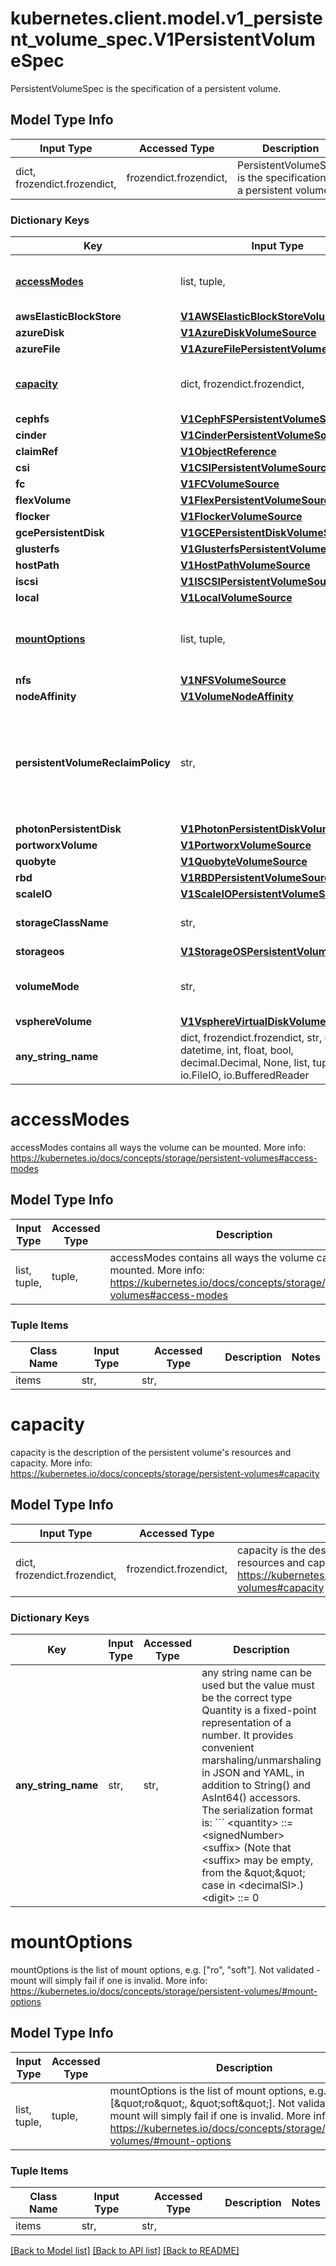 # kubernetes.client.model.v1_persistent_volume_spec.V1PersistentVolumeSpec

PersistentVolumeSpec is the specification of a persistent volume.

## Model Type Info
Input Type | Accessed Type | Description | Notes
------------ | ------------- | ------------- | -------------
dict, frozendict.frozendict,  | frozendict.frozendict,  | PersistentVolumeSpec is the specification of a persistent volume. | 

### Dictionary Keys
Key | Input Type | Accessed Type | Description | Notes
------------ | ------------- | ------------- | ------------- | -------------
**[accessModes](#accessModes)** | list, tuple,  | tuple,  | accessModes contains all ways the volume can be mounted. More info: https://kubernetes.io/docs/concepts/storage/persistent-volumes#access-modes | [optional] 
**awsElasticBlockStore** | [**V1AWSElasticBlockStoreVolumeSource**](V1AWSElasticBlockStoreVolumeSource.md) | [**V1AWSElasticBlockStoreVolumeSource**](V1AWSElasticBlockStoreVolumeSource.md) |  | [optional] 
**azureDisk** | [**V1AzureDiskVolumeSource**](V1AzureDiskVolumeSource.md) | [**V1AzureDiskVolumeSource**](V1AzureDiskVolumeSource.md) |  | [optional] 
**azureFile** | [**V1AzureFilePersistentVolumeSource**](V1AzureFilePersistentVolumeSource.md) | [**V1AzureFilePersistentVolumeSource**](V1AzureFilePersistentVolumeSource.md) |  | [optional] 
**[capacity](#capacity)** | dict, frozendict.frozendict,  | frozendict.frozendict,  | capacity is the description of the persistent volume&#x27;s resources and capacity. More info: https://kubernetes.io/docs/concepts/storage/persistent-volumes#capacity | [optional] 
**cephfs** | [**V1CephFSPersistentVolumeSource**](V1CephFSPersistentVolumeSource.md) | [**V1CephFSPersistentVolumeSource**](V1CephFSPersistentVolumeSource.md) |  | [optional] 
**cinder** | [**V1CinderPersistentVolumeSource**](V1CinderPersistentVolumeSource.md) | [**V1CinderPersistentVolumeSource**](V1CinderPersistentVolumeSource.md) |  | [optional] 
**claimRef** | [**V1ObjectReference**](V1ObjectReference.md) | [**V1ObjectReference**](V1ObjectReference.md) |  | [optional] 
**csi** | [**V1CSIPersistentVolumeSource**](V1CSIPersistentVolumeSource.md) | [**V1CSIPersistentVolumeSource**](V1CSIPersistentVolumeSource.md) |  | [optional] 
**fc** | [**V1FCVolumeSource**](V1FCVolumeSource.md) | [**V1FCVolumeSource**](V1FCVolumeSource.md) |  | [optional] 
**flexVolume** | [**V1FlexPersistentVolumeSource**](V1FlexPersistentVolumeSource.md) | [**V1FlexPersistentVolumeSource**](V1FlexPersistentVolumeSource.md) |  | [optional] 
**flocker** | [**V1FlockerVolumeSource**](V1FlockerVolumeSource.md) | [**V1FlockerVolumeSource**](V1FlockerVolumeSource.md) |  | [optional] 
**gcePersistentDisk** | [**V1GCEPersistentDiskVolumeSource**](V1GCEPersistentDiskVolumeSource.md) | [**V1GCEPersistentDiskVolumeSource**](V1GCEPersistentDiskVolumeSource.md) |  | [optional] 
**glusterfs** | [**V1GlusterfsPersistentVolumeSource**](V1GlusterfsPersistentVolumeSource.md) | [**V1GlusterfsPersistentVolumeSource**](V1GlusterfsPersistentVolumeSource.md) |  | [optional] 
**hostPath** | [**V1HostPathVolumeSource**](V1HostPathVolumeSource.md) | [**V1HostPathVolumeSource**](V1HostPathVolumeSource.md) |  | [optional] 
**iscsi** | [**V1ISCSIPersistentVolumeSource**](V1ISCSIPersistentVolumeSource.md) | [**V1ISCSIPersistentVolumeSource**](V1ISCSIPersistentVolumeSource.md) |  | [optional] 
**local** | [**V1LocalVolumeSource**](V1LocalVolumeSource.md) | [**V1LocalVolumeSource**](V1LocalVolumeSource.md) |  | [optional] 
**[mountOptions](#mountOptions)** | list, tuple,  | tuple,  | mountOptions is the list of mount options, e.g. [\&quot;ro\&quot;, \&quot;soft\&quot;]. Not validated - mount will simply fail if one is invalid. More info: https://kubernetes.io/docs/concepts/storage/persistent-volumes/#mount-options | [optional] 
**nfs** | [**V1NFSVolumeSource**](V1NFSVolumeSource.md) | [**V1NFSVolumeSource**](V1NFSVolumeSource.md) |  | [optional] 
**nodeAffinity** | [**V1VolumeNodeAffinity**](V1VolumeNodeAffinity.md) | [**V1VolumeNodeAffinity**](V1VolumeNodeAffinity.md) |  | [optional] 
**persistentVolumeReclaimPolicy** | str,  | str,  | persistentVolumeReclaimPolicy defines what happens to a persistent volume when released from its claim. Valid options are Retain (default for manually created PersistentVolumes), Delete (default for dynamically provisioned PersistentVolumes), and Recycle (deprecated). Recycle must be supported by the volume plugin underlying this PersistentVolume. More info: https://kubernetes.io/docs/concepts/storage/persistent-volumes#reclaiming   | [optional] 
**photonPersistentDisk** | [**V1PhotonPersistentDiskVolumeSource**](V1PhotonPersistentDiskVolumeSource.md) | [**V1PhotonPersistentDiskVolumeSource**](V1PhotonPersistentDiskVolumeSource.md) |  | [optional] 
**portworxVolume** | [**V1PortworxVolumeSource**](V1PortworxVolumeSource.md) | [**V1PortworxVolumeSource**](V1PortworxVolumeSource.md) |  | [optional] 
**quobyte** | [**V1QuobyteVolumeSource**](V1QuobyteVolumeSource.md) | [**V1QuobyteVolumeSource**](V1QuobyteVolumeSource.md) |  | [optional] 
**rbd** | [**V1RBDPersistentVolumeSource**](V1RBDPersistentVolumeSource.md) | [**V1RBDPersistentVolumeSource**](V1RBDPersistentVolumeSource.md) |  | [optional] 
**scaleIO** | [**V1ScaleIOPersistentVolumeSource**](V1ScaleIOPersistentVolumeSource.md) | [**V1ScaleIOPersistentVolumeSource**](V1ScaleIOPersistentVolumeSource.md) |  | [optional] 
**storageClassName** | str,  | str,  | storageClassName is the name of StorageClass to which this persistent volume belongs. Empty value means that this volume does not belong to any StorageClass. | [optional] 
**storageos** | [**V1StorageOSPersistentVolumeSource**](V1StorageOSPersistentVolumeSource.md) | [**V1StorageOSPersistentVolumeSource**](V1StorageOSPersistentVolumeSource.md) |  | [optional] 
**volumeMode** | str,  | str,  | volumeMode defines if a volume is intended to be used with a formatted filesystem or to remain in raw block state. Value of Filesystem is implied when not included in spec. | [optional] 
**vsphereVolume** | [**V1VsphereVirtualDiskVolumeSource**](V1VsphereVirtualDiskVolumeSource.md) | [**V1VsphereVirtualDiskVolumeSource**](V1VsphereVirtualDiskVolumeSource.md) |  | [optional] 
**any_string_name** | dict, frozendict.frozendict, str, date, datetime, int, float, bool, decimal.Decimal, None, list, tuple, bytes, io.FileIO, io.BufferedReader | frozendict.frozendict, str, BoolClass, decimal.Decimal, NoneClass, tuple, bytes, FileIO | any string name can be used but the value must be the correct type | [optional]

# accessModes

accessModes contains all ways the volume can be mounted. More info: https://kubernetes.io/docs/concepts/storage/persistent-volumes#access-modes

## Model Type Info
Input Type | Accessed Type | Description | Notes
------------ | ------------- | ------------- | -------------
list, tuple,  | tuple,  | accessModes contains all ways the volume can be mounted. More info: https://kubernetes.io/docs/concepts/storage/persistent-volumes#access-modes | 

### Tuple Items
Class Name | Input Type | Accessed Type | Description | Notes
------------- | ------------- | ------------- | ------------- | -------------
items | str,  | str,  |  | 

# capacity

capacity is the description of the persistent volume's resources and capacity. More info: https://kubernetes.io/docs/concepts/storage/persistent-volumes#capacity

## Model Type Info
Input Type | Accessed Type | Description | Notes
------------ | ------------- | ------------- | -------------
dict, frozendict.frozendict,  | frozendict.frozendict,  | capacity is the description of the persistent volume&#x27;s resources and capacity. More info: https://kubernetes.io/docs/concepts/storage/persistent-volumes#capacity | 

### Dictionary Keys
Key | Input Type | Accessed Type | Description | Notes
------------ | ------------- | ------------- | ------------- | -------------
**any_string_name** | str,  | str,  | any string name can be used but the value must be the correct type Quantity is a fixed-point representation of a number. It provides convenient marshaling/unmarshaling in JSON and YAML, in addition to String() and AsInt64() accessors.  The serialization format is:  &#x60;&#x60;&#x60; &lt;quantity&gt;        ::&#x3D; &lt;signedNumber&gt;&lt;suffix&gt;   (Note that &lt;suffix&gt; may be empty, from the \&quot;\&quot; case in &lt;decimalSI&gt;.)  &lt;digit&gt;           ::&#x3D; 0 | 1 | ... | 9 &lt;digits&gt;          ::&#x3D; &lt;digit&gt; | &lt;digit&gt;&lt;digits&gt; &lt;number&gt;          ::&#x3D; &lt;digits&gt; | &lt;digits&gt;.&lt;digits&gt; | &lt;digits&gt;. | .&lt;digits&gt; &lt;sign&gt;            ::&#x3D; \&quot;+\&quot; | \&quot;-\&quot; &lt;signedNumber&gt;    ::&#x3D; &lt;number&gt; | &lt;sign&gt;&lt;number&gt; &lt;suffix&gt;          ::&#x3D; &lt;binarySI&gt; | &lt;decimalExponent&gt; | &lt;decimalSI&gt; &lt;binarySI&gt;        ::&#x3D; Ki | Mi | Gi | Ti | Pi | Ei   (International System of units; See: http://physics.nist.gov/cuu/Units/binary.html)  &lt;decimalSI&gt;       ::&#x3D; m | \&quot;\&quot; | k | M | G | T | P | E   (Note that 1024 &#x3D; 1Ki but 1000 &#x3D; 1k; I didn&#x27;t choose the capitalization.)  &lt;decimalExponent&gt; ::&#x3D; \&quot;e\&quot; &lt;signedNumber&gt; | \&quot;E\&quot; &lt;signedNumber&gt; &#x60;&#x60;&#x60;  No matter which of the three exponent forms is used, no quantity may represent a number greater than 2^63-1 in magnitude, nor may it have more than 3 decimal places. Numbers larger or more precise will be capped or rounded up. (E.g.: 0.1m will rounded up to 1m.) This may be extended in the future if we require larger or smaller quantities.  When a Quantity is parsed from a string, it will remember the type of suffix it had, and will use the same type again when it is serialized.  Before serializing, Quantity will be put in \&quot;canonical form\&quot;. This means that Exponent/suffix will be adjusted up or down (with a corresponding increase or decrease in Mantissa) such that:  - No precision is lost - No fractional digits will be emitted - The exponent (or suffix) is as large as possible.  The sign will be omitted unless the number is negative.  Examples:  - 1.5 will be serialized as \&quot;1500m\&quot; - 1.5Gi will be serialized as \&quot;1536Mi\&quot;  Note that the quantity will NEVER be internally represented by a floating point number. That is the whole point of this exercise.  Non-canonical values will still parse as long as they are well formed, but will be re-emitted in their canonical form. (So always use canonical form, or don&#x27;t diff.)  This format is intended to make it difficult to use these numbers without writing some sort of special handling code in the hopes that that will cause implementors to also use a fixed point implementation. | [optional] 

# mountOptions

mountOptions is the list of mount options, e.g. [\"ro\", \"soft\"]. Not validated - mount will simply fail if one is invalid. More info: https://kubernetes.io/docs/concepts/storage/persistent-volumes/#mount-options

## Model Type Info
Input Type | Accessed Type | Description | Notes
------------ | ------------- | ------------- | -------------
list, tuple,  | tuple,  | mountOptions is the list of mount options, e.g. [\&quot;ro\&quot;, \&quot;soft\&quot;]. Not validated - mount will simply fail if one is invalid. More info: https://kubernetes.io/docs/concepts/storage/persistent-volumes/#mount-options | 

### Tuple Items
Class Name | Input Type | Accessed Type | Description | Notes
------------- | ------------- | ------------- | ------------- | -------------
items | str,  | str,  |  | 

[[Back to Model list]](../../README.md#documentation-for-models) [[Back to API list]](../../README.md#documentation-for-api-endpoints) [[Back to README]](../../README.md)


